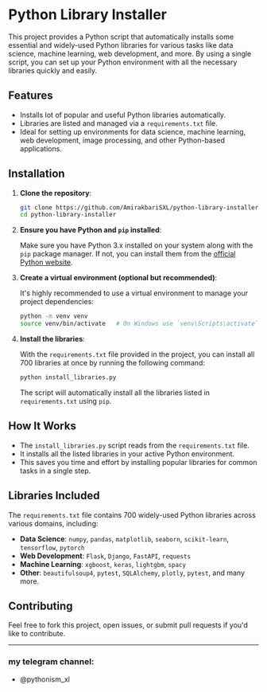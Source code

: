 



# Python Library Installer

This project provides a Python script that automatically installs some essential and widely-used Python libraries for various tasks like data science, machine learning, web development, and more. By using a single script, you can set up your Python environment with all the necessary libraries quickly and easily.

## Features

- Installs lot of popular and useful Python libraries automatically.
- Libraries are listed and managed via a `requirements.txt` file.
- Ideal for setting up environments for data science, machine learning, web development, image processing, and other Python-based applications.

## Installation

1. **Clone the repository**:

   ```bash
   git clone https://github.com/AmirakbariSXL/python-library-installer.git
   cd python-library-installer
   ```

2. **Ensure you have Python and `pip` installed**:
   
   Make sure you have Python 3.x installed on your system along with the `pip` package manager. If not, you can install them from the [official Python website](https://www.python.org/downloads/).

3. **Create a virtual environment (optional but recommended)**:

   It's highly recommended to use a virtual environment to manage your project dependencies:

   ```bash
   python -m venv venv
   source venv/bin/activate   # On Windows use `venv\Scripts\activate`
   ```

4. **Install the libraries**:

   With the `requirements.txt` file provided in the project, you can install all 700 libraries at once by running the following command:

   ```bash
   python install_libraries.py
   ```

   The script will automatically install all the libraries listed in `requirements.txt` using `pip`.

## How It Works

- The `install_libraries.py` script reads from the `requirements.txt` file.
- It installs all the listed libraries in your active Python environment.
- This saves you time and effort by installing popular libraries for common tasks in a single step.

## Libraries Included

The `requirements.txt` file contains 700 widely-used Python libraries across various domains, including:

- **Data Science**: `numpy`, `pandas`, `matplotlib`, `seaborn`, `scikit-learn`, `tensorflow`, `pytorch`
- **Web Development**: `Flask`, `Django`, `FastAPI`, `requests`
- **Machine Learning**: `xgboost`, `keras`, `lightgbm`, `spacy`
- **Other**: `beautifulsoup4`, `pytest`, `SQLAlchemy`, `plotly`, `pytest`, and many more.

## Contributing

Feel free to fork this project, open issues, or submit pull requests if you'd like to contribute.

---

### my telegram channel:
- @pythonism_xl
